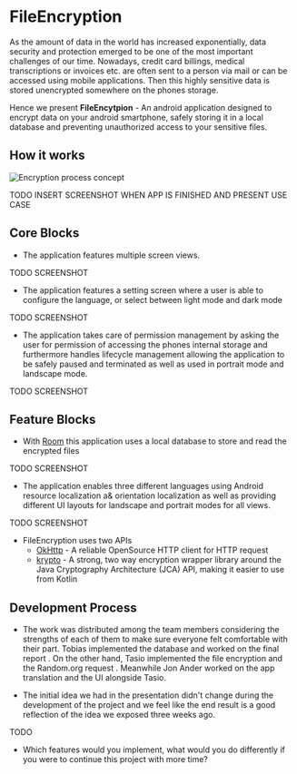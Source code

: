 # FileEncryption

As the amount of data in the world has increased exponentially,
data security and protection emerged to be one of the most important
challenges of our time. Nowadays, credit card billings, medical transcriptions or 
invoices etc. are often sent to a person via mail or can be accessed 
using mobile applications. Then this highly sensitive data is stored
unencrypted somewhere on the phones storage.
 
Hence we present **FileEncytpion** - An android application designed to
encrypt data on your android smartphone, safely storing it in a local
database and preventing unauthorized access to your sensitive files.


## How it works

![Encryption process concept](https://raw.githubusercontent.com/Nusserle/FileEncryption/master/app/src/main/res/images/encryption_concept.png)

TODO INSERT SCREENSHOT WHEN APP IS FINISHED AND PRESENT USE CASE

## Core Blocks

- The application features multiple screen views. 

TODO SCREENSHOT

- The application features a setting screen where a user is able to
configure the language, or select between light mode and dark mode

TODO SCREENSHOT

- The application takes care of permission management by asking the user
for permission of accessing the phones internal storage and furthermore
handles lifecycle management allowing the application to be safely paused
and  terminated as well as used in
portrait mode and landscape mode.

TODO SCREENSHOT

## Feature Blocks

- With [Room](https://developer.android.com/topic/libraries/architecture/room)
this application uses a local database to store and read the encrypted files

TODO SCREENSHOT

- The application enables three different languages using Android resource
 localization a& orientation localization as well as providing different 
 UI layouts for landscape and portrait modes for all views.
 
 TODO SCREENSHOT
 
- FileEncryption uses two APIs
    - [OkHttp](https://square.github.io/okhttp/) - A reliable OpenSource
    HTTP client for HTTP request
    - [krypto](https://github.com/rs3vans/krypto) - A strong, two way 
    encryption wrapper library around the Java Cryptography Architecture 
    (JCA) API, making it easier to use from Kotlin
    
    
## Development Process

- The work was distributed among the team members considering the strengths of each of them
 to make sure everyone felt comfortable with their part. Tobias implemented the database and
 worked on the final report . On the other hand, Tasio implemented the file encryption and
 the Random.org request . Meanwhile Jon Ander worked on the app translation and the UI
 alongside Tasio.

- The initial idea we had in the presentation didn't change during the development of the project
 and we feel like the end result is a good reflection of the idea we exposed three weeks ago.


TODO
- Which features would you implement, what would you do differently if 
you were to continue this project with more time?
    
 
 